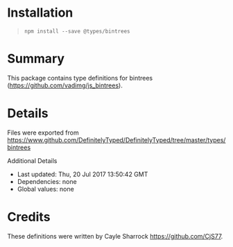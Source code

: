 # Installation
> `npm install --save @types/bintrees`

# Summary
This package contains type definitions for bintrees (https://github.com/vadimg/js_bintrees).

# Details
Files were exported from https://www.github.com/DefinitelyTyped/DefinitelyTyped/tree/master/types/bintrees

Additional Details
 * Last updated: Thu, 20 Jul 2017 13:50:42 GMT
 * Dependencies: none
 * Global values: none

# Credits
These definitions were written by Cayle Sharrock <https://github.com/CjS77>.
